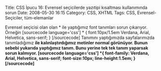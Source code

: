 Title: CSS İpucu 16: Evrensel seçicilerde yazıtipi kısaltması kullanımında sorun
Date: 2008-05-30 16:15
Category: CSS, XHTML
Tags: CSS, Evrensel-Seçiciler, tüm-elemanlar

Evrensel seçicisi olan olan * ile yaptığımız font tanımları sorun
çıkarıyor. Örneğin [sourcecode language='css'] * { font:10px/1.5em
Verdana, Arial, Helvetica, sans-serif; } [/sourcecode] Tanımını
yaptığımızda sayfalarımızda tanımladığımız <strong> ile
kalınlaştırdığımız metinler normal görünüyor. Bunun sebebi yukarıda
yaptığımız tanım. Bunu yerine tek tek tanım yaparsak sorun kalmıyor.
[sourcecode language='css'] *{ font-family: Verdana, Arial, Helvetica,
sans-serif; font-size:10px; line-height:1.5em; } [/sourcecode]
